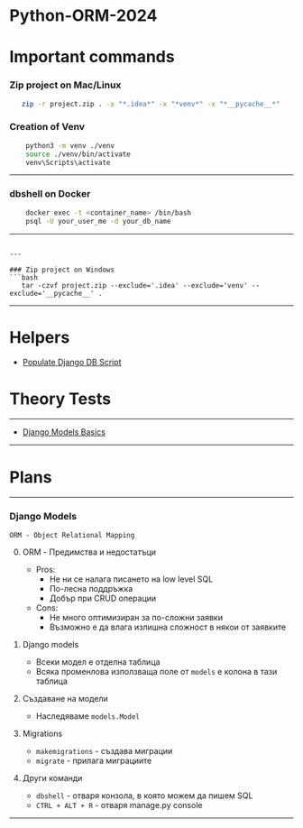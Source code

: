 # Python-ORM-2024

# Important commands

### Zip project on Mac/Linux
```bash
   zip -r project.zip . -x "*.idea*" -x "*venv*" -x "*__pycache__*"
```

### Creation of Venv
```bash
	python3 -m venv ./venv
	source ./venv/bin/activate
	venv\Scripts\activate
```

---

### dbshell on Docker

```bash
	docker exec -t <container_name> /bin/bash
	psql -U your_user_me -d your_db_name
```

---

```

---

### Zip project on Windows
```bash
   tar -czvf project.zip --exclude='.idea' --exclude='venv' --exclude='__pycache__' .
```

---

# Helpers

- [Populate Django DB Script](https://github.com/DiyanKalaydzhiev23/PopulateDjangoModel)

# Theory Tests

---

- [Django Models Basics](https://forms.gle/JwTbUtEkddw2Kc2R7)

---

# Plans

--- 

### Django Models

```
ORM - Object Relational Mapping
```

0. ORM - Предимства и недостатъци
   - Pros:
     -  Не ни се налага писането на low level SQL
     -  По-лесна поддръжка
     -  Добър при CRUD операции
   - Cons:
     - Не много оптимизиран за по-сложни заявки
     - Възможно е да влага излишна сложност в някои от заявките

2. Django models
   - Всеки модел е отделна таблица
   - Всяка променлова използваща поле от `models` е колона в тази таблица

3. Създаване на модели
   - Наследяваме `models.Model`
    

4. Migrations
   - `makemigrations` - създава миграции
   - `migrate` - прилага миграциите
  
5. Други команди
   - `dbshell` - отваря конзола, в която можем да пишем SQL
   - `CTRL + ALT + R` - отваря manage.py console

---
